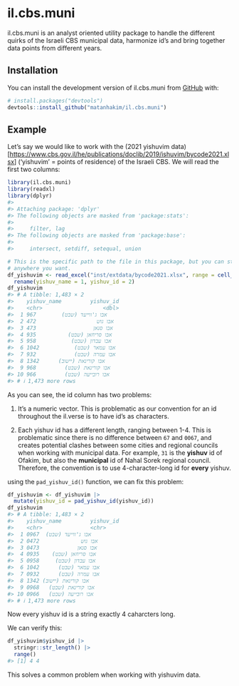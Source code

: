 
<!-- README.md is generated from README.Rmd. Please edit that file -->

# il.cbs.muni

<!-- badges: start -->
<!-- badges: end -->

il.cbs.muni is an analyst oriented utility package to handle the
different quirks of the Israeli CBS municipal data, harmonize id’s and
bring together data points from different years.

## Installation

You can install the development version of il.cbs.muni from
[GitHub](https://github.com/) with:

``` r
# install.packages("devtools")
devtools::install_github("matanhakim/il.cbs.muni")
```

## Example

Let’s say we would like to work with the (2021 yishuvim
data)\[<https://www.cbs.gov.il/he/publications/doclib/2019/ishuvim/bycode2021.xlsx>\]
(‘yishuvim’ = points of residence) of the Israeli CBS. We will read the
first two columns:

``` r
library(il.cbs.muni)
library(readxl)
library(dplyr)
#> 
#> Attaching package: 'dplyr'
#> The following objects are masked from 'package:stats':
#> 
#>     filter, lag
#> The following objects are masked from 'package:base':
#> 
#>     intersect, setdiff, setequal, union

# This is the specific path to the file in this package, but you can store it
# anywhere you want.
df_yishuvim <- read_excel("inst/extdata/bycode2021.xlsx", range = cell_cols("A:B")) |> 
  rename(yishuv_name = 1, yishuv_id = 2)
df_yishuvim
#> # A tibble: 1,483 × 2
#>    yishuv_name         yishuv_id
#>    <chr>                   <dbl>
#>  1 אבו ג'ווייעד (שבט)        967
#>  2 אבו גוש                   472
#>  3 אבו סנאן                  473
#>  4 אבו סריחאן (שבט)          935
#>  5 אבו עבדון (שבט)           958
#>  6 אבו עמאר (שבט)           1042
#>  7 אבו עמרה (שבט)            932
#>  8 אבו קורינאת (יישוב)      1342
#>  9 אבו קורינאת (שבט)         968
#> 10 אבו רובייעה (שבט)         966
#> # ℹ 1,473 more rows
```

As you can see, the id column has two problems:

1.  It’s a numeric vector. This is problematic as our convention for an
    id throughout the il.verse is to have id’s as characters.

2.  Each yishuv id has a different length, ranging between 1-4. This is
    problematic since there is no difference between `67` and `0067`,
    and creates potential clashes between some cities and regional
    councils when working with municipal data. For example, `31` is the
    **yishuv** id of Ofakim, but also the **municipal** id of Nahal
    Sorek regional council. Therefore, the convention is to use
    4-character-long id for **every** yishuv.

using the `pad_yishuv_id()` function, we can fix this problem:

``` r
df_yishuvim <- df_yishuvim |> 
  mutate(yishuv_id = pad_yishuv_id(yishuv_id))
df_yishuvim
#> # A tibble: 1,483 × 2
#>    yishuv_name         yishuv_id
#>    <chr>               <chr>    
#>  1 אבו ג'ווייעד (שבט)  0967     
#>  2 אבו גוש             0472     
#>  3 אבו סנאן            0473     
#>  4 אבו סריחאן (שבט)    0935     
#>  5 אבו עבדון (שבט)     0958     
#>  6 אבו עמאר (שבט)      1042     
#>  7 אבו עמרה (שבט)      0932     
#>  8 אבו קורינאת (יישוב) 1342     
#>  9 אבו קורינאת (שבט)   0968     
#> 10 אבו רובייעה (שבט)   0966     
#> # ℹ 1,473 more rows
```

Now every yishuv id is a string exactly 4 caharcters long.

We can verify this:

``` r
df_yishuvim$yishuv_id |> 
  stringr::str_length() |> 
  range()
#> [1] 4 4
```

This solves a common problem when working with yishuvim data.
